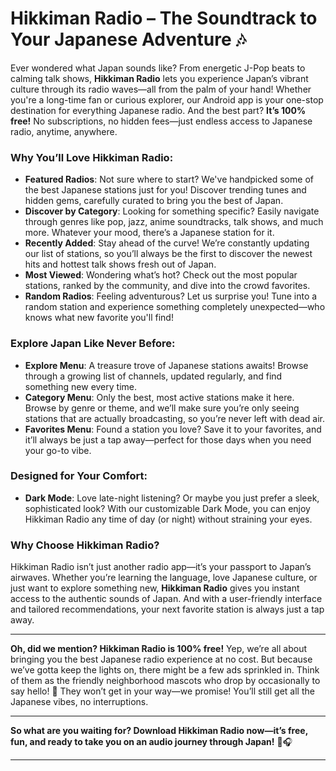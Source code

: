 # Hikkiman Radio – The Soundtrack to Your Japanese Adventure 🎶

Ever wondered what Japan sounds like? From energetic J-Pop beats to calming talk shows, **Hikkiman Radio** lets you experience Japan’s vibrant culture through its radio waves—all from the palm of your hand! Whether you're a long-time fan or curious explorer, our Android app is your one-stop destination for everything Japanese radio. And the best part? **It’s 100% free!** No subscriptions, no hidden fees—just endless access to Japanese radio, anytime, anywhere.

### Why You’ll Love Hikkiman Radio:

- **Featured Radios**: Not sure where to start? We've handpicked some of the best Japanese stations just for you! Discover trending tunes and hidden gems, carefully curated to bring you the best of Japan.  
- **Discover by Category**: Looking for something specific? Easily navigate through genres like pop, jazz, anime soundtracks, talk shows, and much more. Whatever your mood, there’s a Japanese station for it.  
- **Recently Added**: Stay ahead of the curve! We’re constantly updating our list of stations, so you’ll always be the first to discover the newest hits and hottest talk shows fresh out of Japan.  
- **Most Viewed**: Wondering what’s hot? Check out the most popular stations, ranked by the community, and dive into the crowd favorites.  
- **Random Radios**: Feeling adventurous? Let us surprise you! Tune into a random station and experience something completely unexpected—who knows what new favorite you'll find!

### Explore Japan Like Never Before:

- **Explore Menu**: A treasure trove of Japanese stations awaits! Browse through a growing list of channels, updated regularly, and find something new every time.  
- **Category Menu**: Only the best, most active stations make it here. Browse by genre or theme, and we’ll make sure you’re only seeing stations that are actually broadcasting, so you’re never left with dead air.  
- **Favorites Menu**: Found a station you love? Save it to your favorites, and it’ll always be just a tap away—perfect for those days when you need your go-to vibe.

### Designed for Your Comfort:

- **Dark Mode**: Love late-night listening? Or maybe you just prefer a sleek, sophisticated look? With our customizable Dark Mode, you can enjoy Hikkiman Radio any time of day (or night) without straining your eyes.

### Why Choose Hikkiman Radio?

Hikkiman Radio isn’t just another radio app—it’s your passport to Japan’s airwaves. Whether you’re learning the language, love Japanese culture, or just want to explore something new, **Hikkiman Radio** gives you instant access to the authentic sounds of Japan. And with a user-friendly interface and tailored recommendations, your next favorite station is always just a tap away. 

---

**Oh, did we mention? Hikkiman Radio is 100% free!** Yep, we’re all about bringing you the best Japanese radio experience at no cost. But because we’ve gotta keep the lights on, there might be a few ads sprinkled in. Think of them as the friendly neighborhood mascots who drop by occasionally to say hello! 🎉 They won’t get in your way—we promise! You’ll still get all the Japanese vibes, no interruptions.

---

**So what are you waiting for? Download Hikkiman Radio now—it’s free, fun, and ready to take you on an audio journey through Japan!** 🌸🎧

---
